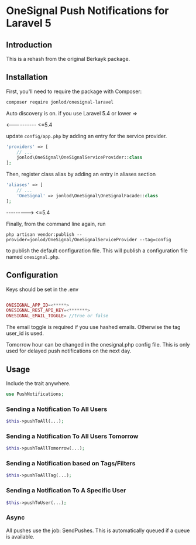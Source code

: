 #  OneSignal Push Notifications for Laravel 5

## Introduction

This is a rehash from the original Berkayk package. 

## Installation

First, you'll need to require the package with Composer:

```sh
composer require jonlod/onesignal-laravel
```


Auto discovery is on. if you use Laravel 5.4 or lower => 

<---------- <=5.4 

 update `config/app.php` by adding an entry for the service provider.

```php
'providers' => [
	// ...
	jonlod\OneSignal\OneSignalServiceProvider::class
];
```


Then, register class alias by adding an entry in aliases section

```php
'aliases' => [
	// ...
	'OneSignal' => jonlod\OneSignal\OneSignalFacade::class
];
```
---------> <=5.4 

Finally, from the command line again, run 

```
php artisan vendor:publish --provider=jonlod/OneSignal/OneSignalServiceProvider --tag=config
``` 

to publish the default configuration file. 
This will publish a configuration file named `onesignal.php`.



## Configuration

 Keys should be set in the .env

```php

ONESIGNAL_APP_ID=<*****>
ONESIGNAL_REST_API_KEY=<*******>
ONESIGNAL_EMAIL_TOGGLE= //true or false
```

The email toggle is required if you use hashed emails. Otherwise the tag user_id is used. 

Tomorrow hour can be changed in the onesignal.php config file. This is only used for delayed push notifications on the next day.

## Usage

Include the trait anywhere. 

```php
use PushNotifications;
```

### Sending a Notification To All Users

```php
$this->pushToAll(...);
```

### Sending a Notification To All Users Tomorrow

```php
$this->pushToAllTomorrow(...);
```

### Sending a Notification based on Tags/Filters


```php
$this->pushToAllTag(...);
```

### Sending a Notification To A Specific User


```php
$this->pushToUser(...);
```


### Async

All pushes use the job: SendPushes. This is automatically queued if a queue is available.
